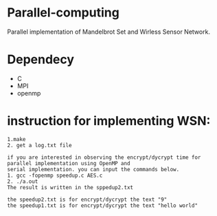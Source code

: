 # Parallel-computing
Parallel implementation of Mandelbrot Set and Wirless Sensor Network.
# Dependecy
- C
- MPI
- openmp

# instruction for implementing WSN:
    1.make
    2. get a log.txt file

    if you are interested in observing the encrypt/dycrypt time for parallel implementation using OpenMP and
    serial implementation. you can input the commands below.
    1. gcc -fopenmp speedup.c AES.c 
    2. ./a.out
    The result is written in the sppedup2.txt 

    the speedup2.txt is for encrypt/dycrypt the text "9"
    the speedup1.txt is for encrypt/dycrypt the text "hello world"
